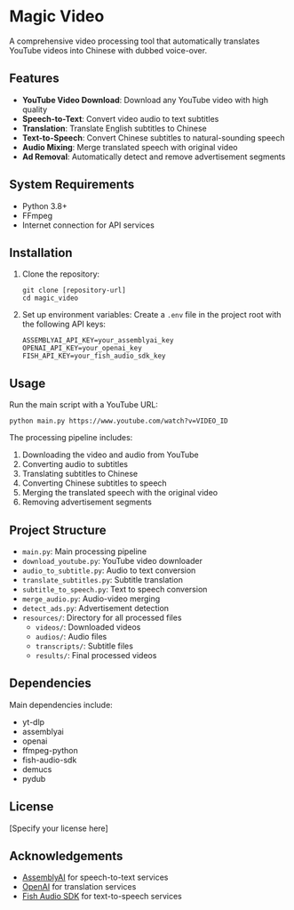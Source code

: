 # Magic Video

A comprehensive video processing tool that automatically translates YouTube videos into Chinese with dubbed voice-over.

## Features

- **YouTube Video Download**: Download any YouTube video with high quality
- **Speech-to-Text**: Convert video audio to text subtitles
- **Translation**: Translate English subtitles to Chinese
- **Text-to-Speech**: Convert Chinese subtitles to natural-sounding speech
- **Audio Mixing**: Merge translated speech with original video
- **Ad Removal**: Automatically detect and remove advertisement segments

## System Requirements

- Python 3.8+
- FFmpeg
- Internet connection for API services

## Installation

1. Clone the repository:
   ```
   git clone [repository-url]
   cd magic_video
   ```

2. Set up environment variables:
   Create a `.env` file in the project root with the following API keys:
   ```
   ASSEMBLYAI_API_KEY=your_assemblyai_key
   OPENAI_API_KEY=your_openai_key
   FISH_API_KEY=your_fish_audio_sdk_key
   ```

## Usage

Run the main script with a YouTube URL:

```
python main.py https://www.youtube.com/watch?v=VIDEO_ID
```

The processing pipeline includes:
1. Downloading the video and audio from YouTube
2. Converting audio to subtitles
3. Translating subtitles to Chinese
4. Converting Chinese subtitles to speech
5. Merging the translated speech with the original video
6. Removing advertisement segments

## Project Structure

- `main.py`: Main processing pipeline
- `download_youtube.py`: YouTube video downloader
- `audio_to_subtitle.py`: Audio to text conversion
- `translate_subtitles.py`: Subtitle translation
- `subtitle_to_speech.py`: Text to speech conversion
- `merge_audio.py`: Audio-video merging
- `detect_ads.py`: Advertisement detection
- `resources/`: Directory for all processed files
  - `videos/`: Downloaded videos
  - `audios/`: Audio files
  - `transcripts/`: Subtitle files
  - `results/`: Final processed videos

## Dependencies

Main dependencies include:
- yt-dlp
- assemblyai
- openai
- ffmpeg-python
- fish-audio-sdk
- demucs
- pydub

## License

[Specify your license here]

## Acknowledgements

- [AssemblyAI](https://www.assemblyai.com/) for speech-to-text services
- [OpenAI](https://openai.com/) for translation services
- [Fish Audio SDK](https://github.com/fishaudio/fish-audio) for text-to-speech services 
